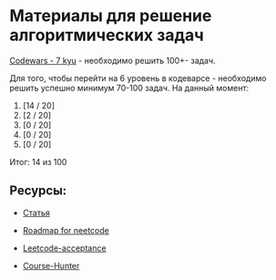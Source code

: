 # Материалы для решение алгоритмических задач

[Codewars - 7 kyu](https://www.codewars.com/kata/search/my-languages?q=&r%5B%5D=-7&beta=false&order_by=popularity%20desc) - необходимо решить 100+- задач.

Для того, чтобы перейти на 6 уровень в кодеварсе - необходимо решить успешно минимум 70-100 задач. На данный момент: 
1. [14 / 20]
2. [2 / 20]
3. [0 / 20]
4. [0 / 20]
5. [0 / 20]

Итог: 14 из 100

Ресурсы:  
--- 

- [Статья](https://habr.com/ru/articles/713498/)

- [Roadmap for neetcode](https://neetcode.io/roadmap)

- [Leetcode-acceptance](https://leetcode.com/problemset/algorithms/?sorting=W3sic29ydE9yZGVyIjoiREVTQ0VORElORyIsIm9yZGVyQnkiOiJBQ19SQVRFIn1d)

- [Course-Hunter](https://coursehunter.net/course/javascript-algoritmy-i-struktury-dannyh-master-klass)
